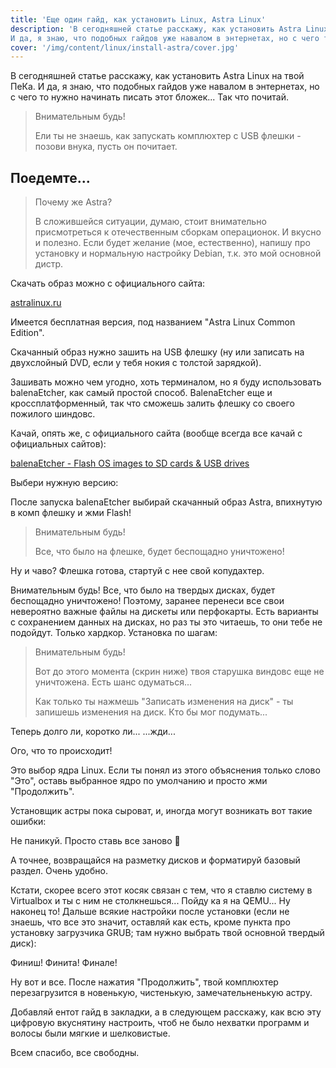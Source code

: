 ```yaml
---
title: 'Еще один гайд, как установить Linux, Astra Linux'
description: 'В сегодняшней статье расскажу, как установить Astra Linux на твой ПеКа.
И да, я знаю, что подобных гайдов уже навалом в энтернетах, но с чего то нужно начинать писать этот бложек... Так что почитай.'
cover: '/img/content/linux/install-astra/cover.jpg'
---
```


В сегодняшней статье расскажу, как установить Astra Linux на твой ПеКа.
И да, я знаю, что подобных гайдов уже навалом в энтернетах, но с чего то нужно начинать писать этот бложек... Так что почитай.

> Внимательным будь!
>
> Ели ты не знаешь, как запускать комплюхтер с USB флешки - позови внука, пусть он почитает.

<ArticleSlider :images="[{src: '/img/content/linux/install-astra/1.jpg', alt: 'Astra Linux - обои рабочего стола Red'},{src: '/img/content/linux/install-astra/2.jpg', alt: 'Astra Linux - обои рабочего стола Blue'},{src: '/img/content/linux/install-astra/3.jpg', alt: 'Astra Linux - обои рабочего стола Gray'}]"></ArticleSlider>

## Поедемте...

> Почему же Astra?
>
> В сложившейся ситуации, думаю, стоит внимательно присмотреться к отечественным сборкам операционок. И вкусно и полезно. Если будет желание (мое, естественно), напишу про установку и нормальную настройку Debian, т.к. это мой основной дистр.

Скачать образ можно с официального сайта:

[astralinux.ru](https://astralinux.ru/products/)

Имеется бесплатная версия, под названием "Astra Linux Common Edition".

<ArticleSlider :images="[{src: '/img/content/linux/install-astra/4.png', alt: 'Astra Linux Common Edition'},{src: '/img/content/linux/install-astra/5.png', alt: 'Astra Linux Common Edition - скачать'}]"></ArticleSlider>

Скачанный образ нужно зашить на USB флешку (ну или записать на двухслойный DVD, если у тебя нокия с толстой зарядкой).

Зашивать можно чем угодно, хоть терминалом, но я буду использовать balenaEtcher, как самый простой способ. BalenaEtcher еще и кроссплатформенный, так что сможешь залить флешку со своего пожилого шиндовс.

Качай, опять же, с официального сайта (вообще всегда все качай с официальных сайтов):

[balenaEtcher - Flash OS images to SD cards & USB drives](https://www.balena.io/etcher/)

Выбери нужную версию:

<ArticleSlider :images="[{src: '/img/content/linux/install-astra/6.png', alt: 'balenaEtcher - скачать'}]"></ArticleSlider>

После запуска balenaEtcher выбирай скачанный образ Astra, впихнутую в комп флешку и жми Flash!

> Внимательным будь!
>
> Все, что было на флешке, будет беспощадно уничтожено!

<ArticleSlider :images="[{src: '/img/content/linux/install-astra/7.png', alt: 'balenaEtcher - загрузка на USB'}]"></ArticleSlider>

Ну и чаво?
Флешка готова, стартуй с нее свой копудахтер.

Внимательным будь!
Все, что было на твердых дисках, будет беспощадно уничтожено!
Поэтому, заранее перенеси все свои невероятно важные файлы на дискеты или перфокарты.
Есть варианты с сохранением данных на дисках, но раз ты это читаешь, то они тебе не подойдут. Только хардкор.
Установка по шагам:

<ArticleSlider :images="[{src: '/img/content/linux/install-astra/8.png', alt: 'Astra Linux - boot'},{src: '/img/content/linux/install-astra/9.png', alt: 'Astra Linux - лицензия'},{src: '/img/content/linux/install-astra/10.png', alt: 'Astra Linux - настройка клавиатуры'},{src: '/img/content/linux/install-astra/11.png', alt: 'Astra Linux - настройка сети'},{src: '/img/content/linux/install-astra/12.png', alt: 'Astra Linux - настройка учетных записей'},{src: '/img/content/linux/install-astra/13.png', alt: 'Astra Linux - пароль учетной записи'},{src: '/img/content/linux/install-astra/14.png', alt: 'Astra Linux - настройка времени'},{src: '/img/content/linux/install-astra/15.png', alt: 'Astra Linux - настройка дисков'},{src: '/img/content/linux/install-astra/16.png', alt: 'Astra Linux - разметка дисков 1'},{src: '/img/content/linux/install-astra/17.png', alt: 'Astra Linux - разметка дисков 2'},]"></ArticleSlider>

> Внимательным будь!
>
> Вот до этого момента (скрин ниже) твоя старушка виндовс еще не уничтожена. Есть шанс одуматься...
>
> Как только ты нажмешь "Записать изменения на диск" - ты запишешь изменения на диск. Кто бы мог подумать...

<ArticleSlider :images="[{src: '/img/content/linux/install-astra/18.png', alt: 'Astra Linux - Записать изменения на диск'}]"></ArticleSlider>

Теперь долго ли, коротко ли... ...жди...

<ArticleSlider :images="[{src: '/img/content/linux/install-astra/19.gif', alt: 'Astra Linux - Установка базовой системы'}]"></ArticleSlider>

Ого, что то происходит!

<ArticleSlider :images="[{src: '/img/content/linux/install-astra/20.png', alt: 'Astra Linux - выбор ядра'}]"></ArticleSlider>

Это выбор ядра Linux. Если ты понял из этого объяснения только слово "Это", оставь выбранное ядро по умолчанию и просто жми "Продолжить".

Установщик астры пока сыроват, и, иногда могут возникать вот такие ошибки:

<ArticleSlider :images="[{src: '/img/content/linux/install-astra/21.png', alt: 'Astra Linux - ошибка установки'}]"></ArticleSlider>

Не паникуй. Просто ставь все заново 😬

А точнее, возвращайся на разметку дисков и форматируй базовый раздел. Очень удобно.

Кстати, скорее всего этот косяк связан с тем, что я ставлю систему в Virtualbox и ты с ним не столкнешься... Пойду ка я на QEMU...
Ну наконец то!
Дальше всякие настройки после установки (если не знаешь, что все это значит, оставляй как есть, кроме пункта про установку загрузчика GRUB; там нужно выбрать твой основной твердый диск):

<ArticleSlider :images="[{src: '/img/content/linux/install-astra/22.png', alt: 'Astra Linux - установка ПО'},{src: '/img/content/linux/install-astra/23.png', alt: 'Astra Linux - дополнительные настройки'},{src: '/img/content/linux/install-astra/24.png', alt: 'Astra Linux - GRUB'},{src: '/img/content/linux/install-astra/25.png', alt: 'Astra Linux - GRUB выбор диска (скрин не мой, свой скрин я про*терял)'}]"></ArticleSlider>

Финиш! Финита! Финале!

<ArticleSlider :images="[{src: '/img/content/linux/install-astra/26.png', alt: 'Astra Linux - установка завершена'}]"></ArticleSlider>

Ну вот и все. После нажатия "Продолжить", твой комплюхтер перезагрузится в новенькую, чистенькую, замечательненькую астру.

<ArticleSlider :images="[{src: '/img/content/linux/install-astra/27.png', alt: 'Astra Linux - рабочий стол'}]"></ArticleSlider>

Добавляй ентот гайд в закладки, а в следующем расскажу, как всю эту цифровую вкуснятину настроить, чтоб не было нехватки программ и волосы были мягкие и шелковистые.

Всем спасибо, все свободны.
